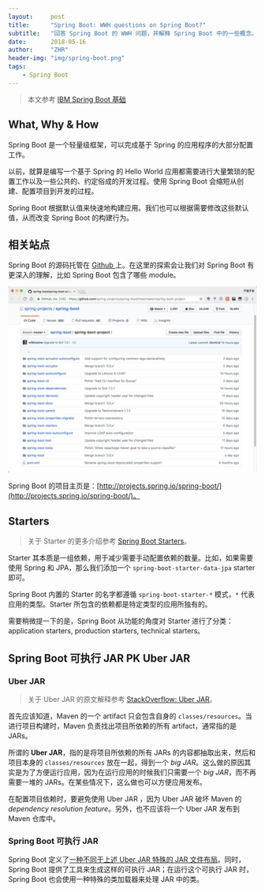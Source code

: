 ```yaml
---
layout:     post
title:      "Spring Boot: WWH questions on Spring Boot?"
subtitle:   "回答 Spring Boot 的 WWH 问题，并解释 Spring Boot 中的一些概念。"
date:       2018-05-16
author:     "ZHR"
header-img: "img/spring-boot.png"
tags:
    - Spring Boot
---
```


> 本文参考 [IBM Spring Boot 基础](https://www.ibm.com/developerworks/cn/java/j-spring-boot-basics-perry/index.html)

## What, Why & How

Spring Boot 是一个轻量级框架，可以完成基于 Spring 的应用程序的大部分配置工作。

以前，就算是编写一个基于 Spring 的 Hello World 应用都需要进行大量繁琐的配置工作以及一些公共的、约定俗成的开发过程。使用 Spring Boot 会缩短从创建、配置项目到开发的过程。

Spring Boot 根据默认值来快速地构建应用。我们也可以根据需要修改这些默认值，从而改变 Spring Boot 的构建行为。

## 相关站点

Spring Boot 的源码托管在 [Github ](https://github.com/spring-projects/spring-boot) 上。在这里的探索会让我们对 Spring Boot 有更深入的理解，比如 Spring Boot 包含了哪些 module。

![spring boot modules](/img/in-post/spring-boot-modules.jpg)

Spring Boot 的项目主页是：[http://projects.spring.io/spring-boot/](http://projects.spring.io/spring-boot/)。

## Starters

> 关于 Starter 的更多介绍参考 [Spring Boot Starters](https://docs.spring.io/spring-boot/docs/current/reference/htmlsingle/#using-boot-starter)。

Starter 其本质是一组依赖，用于减少需要手动配置依赖的数量。比如，如果需要使用 Spring 和 JPA，那么我们添加一个 `spring-boot-starter-data-jpa` starter 即可。

Spring Boot 内置的 Starter 的名字都遵循 `spring-boot-starter-*`  模式，`*`  代表应用的类型。Starter 所包含的依赖都是特定类型的应用所独有的。

需要稍微提一下的是，Spring Boot 从功能的角度对 Starter 进行了分类：application starters, production starters, technical starters。

## Spring Boot 可执行 JAR PK Uber JAR

### Uber JAR

> 关于 Uber JAR  的原文解释参考 [StackOverflow: Uber JAR](https://stackoverflow.com/questions/13620281/what-is-the-maven-shade-plugin-used-for-and-why-would-you-want-to-relocate-java#)。

首先应该知道，Maven 的一个 artifact 只会包含自身的 `classes/resources`。当进行项目构建时，Maven 负责找出项目所依赖的所有 artifact，通常指的是 JARs。

所谓的 **Uber JAR**，指的是将项目所依赖的所有 JARs 的内容都抽取出来，然后和项目本身的 `classes/resources`  放在一起，得到一个 *big JAR*。这么做的原因其实是为了方便运行应用，因为在运行应用的时候我们只需要一个 *big JAR*，而不再需要一堆的 JARs。在某些情况下，这么做也可以方便应用发布。

在配置项目依赖时，要避免使用 Uber JAR ，因为 Uber JAR 破坏 Maven 的 *dependency resolution feature*。另外，也不应该将一个 Uber JAR 发布到 Maven 仓库中。

### Spring Boot 可执行 JAR

Spring Boot 定义了[一种不同于上述 Uber JAR 特殊的 JAR 文件布局](https://docs.spring.io/spring-boot/docs/current/reference/htmlsingle/#executable-jar)。同时，Spring Boot 提供了工具来生成这样的可执行 JAR；在运行这个可执行 JAR 时，Spring Boot 也会使用一种特殊的类加载器来处理 JAR 中的类。
